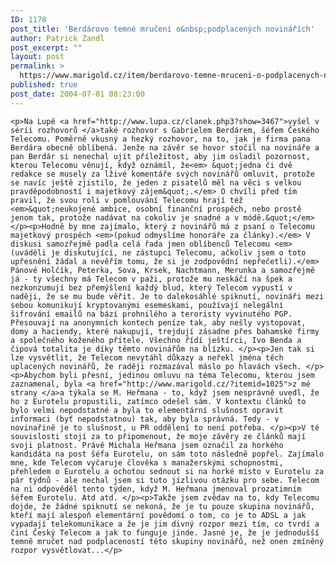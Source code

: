 ```yaml
---
ID: 1178
post_title: 'Berdárovo temné mručení o&nbsp;podplacených novinářích'
author: Patrick Zandl
post_excerpt: ""
layout: post
permalink: >
  https://www.marigold.cz/item/berdarovo-temne-mruceni-o-podplacenych-novinarich
published: true
post_date: 2004-07-01 08:23:00
---
```

	<p>Na Lupě <a href="http://www.lupa.cz/clanek.php3?show=3467">vyšel v sérii rozhovorů </a>také rozhovor s Gabrielem Berdárem, šéfem Českého Telecomu. Poměrně vkusný a hezký rozhovor, na to, jak je firma pana Berdára obecně oblíbená. Jenže na závěr se hovor stočil na novináře a pan Berdár si nenechal ujít příležitost, aby jim osladil pozornost, kterou Telecomu věnují, když oznámil, že<em> &quot;jedna či dvě redakce se musely za lživé komentáře svých novinářů omluvit, protože se navíc ještě zjistilo, že jeden z pisatelů měl na věci s velkou pravděpodobností i majetkový zájem&quot;.</em> O chvíli před tím pravil, že svou roli v pomlouvání Telecomu hrají též <em>&quot;neukojené ambice, osobní finanční prospěch, nebo prostě jenom tak, protože nadávat na cokoliv je snadné a v módě.&quot;</em></p><p>Hodně by mne zajímalo, který z novinářů má z psaní o Telecomu majetkový prospěch <em>(pokud odmyslíme honoráře za články).</em> V diskusi samozřejmě padla celá řada jmen oblíbenců Telecomu <em>(uváděli je diskutující, ne zástupci Telecomu, ačkoliv jsem o toto upřesnění žádal a nevěřím tomu, že si je zodpovědní nepřečetli).</em> Pánové Holčík, Peterka, Sova, Krsek, Nachtmann, Merunka a samozřejmě já - ty všechny má Telecom v paži, protože mu neskáčí na špek a nezkonzumují bez přemýšlení každý blud, který Telecom vypustí v naději, že se mu bude věřit. Je to dalekosáhlé spiknutí, novináři mezi sebou komunikují kryptovanými esemeskami, používají nelegální šifrování emailů na bázi prohnilého a teroristy vyvinutého PGP. Přesouvají na anonymních kontech peníze tak, aby nešly vystopovat, domy a haciendy, které nakupují, trejdují zásadne přes bahamské firmy a společného koženého přítele. Všechno řídí ještírci, Ivo Benda a čipová totalita je díky těmto novinářům na blízku. </p><p>Jen tak si lze vysvětlit, že Telecom nevytáhl důkazy a neřekl jména těch uplacených novinářů, že raději rozmazával máslo po hlavách všech. </p><p>Abychom byli přesní, jedinou omluvu na téma Telecomu, kterou jsem zaznamenal, byla <a href="http://www.marigold.cz/?itemid=1025">z mé strany </a>a týkala se M. Heřmana - to, když jsem nesprávně uvedl, že ho z Eurotelu propustili, zatímco odešel sám. V kontextu článků to bylo velmi nepodstatné a byla to elementární slušnost opravit informaci (byť nepodstatnou) tak, aby byla správná. Tedy - v novinařině je to slušnost, u PR oddělení to není potřeba. </p><p>V té souvislosti stojí za to připomenout, že moje závěry ze článků mají svoji platnost. Právě Michala Heřmana jsem označil za horkého kandidáta na post šéfa Eurotelu, on sám toto následně popřel. Zajímalo mne, kde Telecom vyčaruje člověka s manažerskými schopnostmi, přehledem o Eurotelu a ochotou sednout si na horké místo v Eurotelu za pár týdnů - ale nechal jsem si tuto jízlivou otázku pro sebe. Telecom na ni odpověděl tento týden, když M. Heřmana jmenoval prozatimním šéfem Eurotelu. Atd atd. </p><p>Takže jsem zvědav na to, kdy Telecomu dojde, že žádné spiknutí se nekoná, že je tu pouze skupina novinářů, kteří mají alespoň elementární povědomí o tom, co je to ADSL a jak vypadají telekomunikace a že je jim divný rozpor mezi tím, co tvrdí a činí Český Telecom a jak to funguje jinde. Jasné je, že je jednodušší temně mručet nad podplaceností této skupiny novinářů, než onen zmíněný rozpor vysvětlovat...</p>